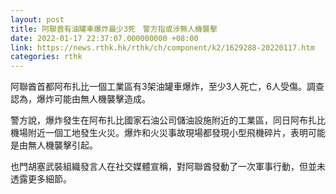 ```yaml
---
layout: post
title: 阿聯酋有油罐車爆炸最少3死　警方指或涉無人機襲擊
date: 2022-01-17 22:37:07.000000000 +08:00
link: https://news.rthk.hk/rthk/ch/component/k2/1629288-20220117.htm
categories: rthk
---
```


阿聯酋首都阿布扎比一個工業區有3架油罐車爆炸，至少3人死亡，6人受傷。調查認為，爆炸可能由無人機襲擊造成。

警方說，爆炸發生在阿布扎比國家石油公司儲油設施附近的工業區，同日阿布扎比機場附近一個工地發生火災。爆炸和火災事故現場都發現小型飛機碎片，表明可能是由無人機襲擊引起。

也門胡塞武裝組織發言人在社交媒體宣稱，對阿聯酋發動了一次軍事行動，但並未透露更多細節。
